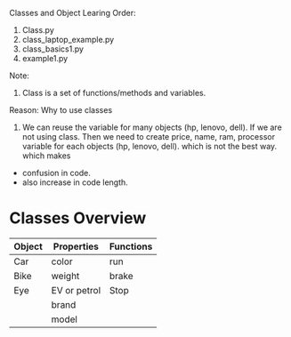 Classes and Object Learing Order:

1. Class.py
2. class_laptop_example.py
3. class_basics1.py
4. example1.py


Note:

1. Class is a set of functions/methods and variables.

Reason: Why to use classes

1. We can reuse the variable for many objects (hp, lenovo, dell). If we are not using class. Then we need to create price, name, ram, processor variable for each objects (hp, lenovo, dell). which is not the best way. which makes 

* confusion in code.
* also increase in code length.


# Classes Overview

| Object | Properties         | Functions |
|--------|---------------------|-----------|
| Car    | color              | run       |
| Bike   | weight             | brake     |
| Eye    | EV or petrol       | Stop      |
|        | brand              |           |
|        | model              |           |





